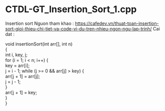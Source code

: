 # CTDL-GT_Insertion_Sort_1.cpp
Insertion sort
Nguon tham khao : https://cafedev.vn/thuat-toan-insertion-sort-gioi-thieu-chi-tiet-va-code-vi-du-tren-nhieu-ngon-ngu-lap-trinh/
Cai dat : 

void insertionSort(int arr[], int n)  
{  
    int i, key, j;  
    for (i = 1; i < n; i++) 
    {  
        key = arr[i];  
        j = i - 1; 
        while (j >= 0 && arr[j] > key) 
        {  
            arr[j + 1] = arr[j];  
            j = j - 1;  
        }  
        arr[j + 1] = key;  
    }  
} 
